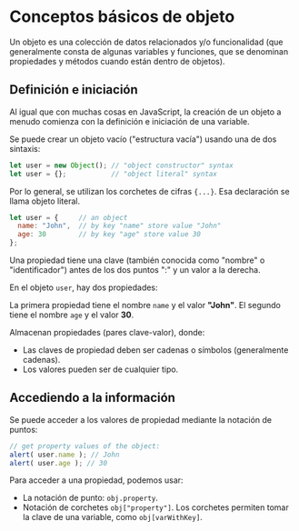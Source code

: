 # Conceptos básicos de objeto

Un objeto es una colección de datos relacionados y/o funcionalidad (que generalmente consta de algunas variables y funciones, que se denominan propiedades y métodos cuando están dentro de objetos).

## Definición e iniciación

Al igual que con muchas cosas en JavaScript, la creación de un objeto a menudo comienza con la definición e iniciación de una variable.

Se puede crear un objeto vacío ("estructura vacía") usando una de dos sintaxis:

~~~js
let user = new Object(); // "object constructor" syntax
let user = {};           // "object literal" syntax
~~~

Por lo general, se utilizan los corchetes de cifras `{...}`. Esa declaración se llama objeto literal.

~~~js
let user = {     // an object
  name: "John",  // by key "name" store value "John"
  age: 30        // by key "age" store value 30
};
~~~

Una propiedad tiene una clave (también conocida como "nombre" o "identificador") antes de los dos puntos ":" y un valor a la derecha.

En el objeto `user`, hay dos propiedades:

La primera propiedad tiene el nombre `name` y el valor **"John"**.
El segundo tiene el nombre `age` y el valor **30**.

Almacenan propiedades (pares clave-valor), donde:

- Las claves de propiedad deben ser cadenas o símbolos (generalmente cadenas).
- Los valores pueden ser de cualquier tipo.

## Accediendo a la información

Se puede acceder a los valores de propiedad mediante la notación de puntos:

~~~js
// get property values of the object:
alert( user.name ); // John
alert( user.age ); // 30
~~~

Para acceder a una propiedad, podemos usar:

- La notación de punto: `obj.property`.
- Notación de corchetes `obj["property"]`.
Los corchetes permiten tomar la clave de una variable, como `obj[varWithKey]`.